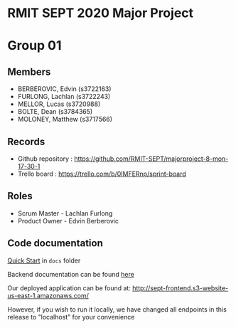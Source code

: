 # RMIT SEPT 2020 Major Project

# Group 01

## Members
* BERBEROVIC, Edvin (s3722163)
* FURLONG, Lachlan (s3722243)
* MELLOR, Lucas (s3720988)
* BOLTE, Dean (s3784365)
* MOLONEY, Matthew (s3717566)

## Records

* Github repository : https://github.com/RMIT-SEPT/majorproject-8-mon-17-30-1
* Trello board : https://trello.com/b/0IMFERnp/sprint-board

## Roles

* Scrum Master - Lachlan Furlong
* Product Owner - Edvin Berberovic

## Code documentation

[Quick Start](/docs/README.md) in `docs` folder

Backend documentation can be found [here](/BackEnd/sept-backend/README.md)

Our deployed application can be found at:
http://sept-frontend.s3-website-us-east-1.amazonaws.com/

However, if you wish to run it locally, we have changed all endpoints in this release to "localhost" for your convenience
